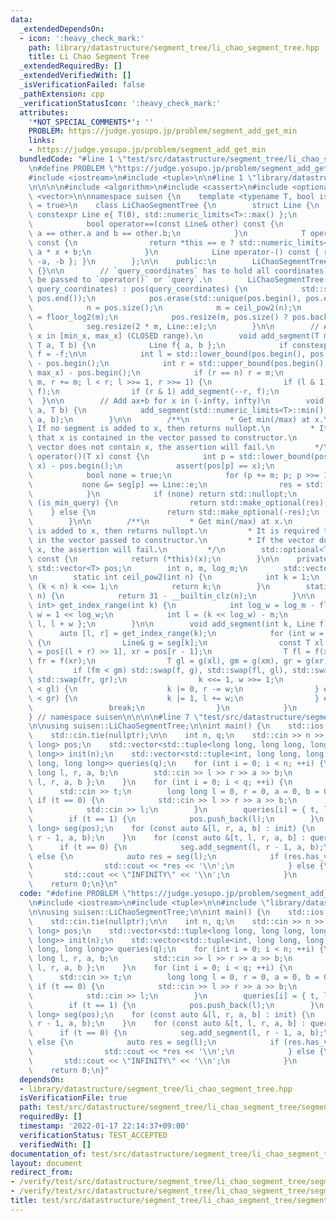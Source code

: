 ```yaml
---
data:
  _extendedDependsOn:
  - icon: ':heavy_check_mark:'
    path: library/datastructure/segment_tree/li_chao_segment_tree.hpp
    title: Li Chao Segment Tree
  _extendedRequiredBy: []
  _extendedVerifiedWith: []
  _isVerificationFailed: false
  _pathExtension: cpp
  _verificationStatusIcon: ':heavy_check_mark:'
  attributes:
    '*NOT_SPECIAL_COMMENTS*': ''
    PROBLEM: https://judge.yosupo.jp/problem/segment_add_get_min
    links:
    - https://judge.yosupo.jp/problem/segment_add_get_min
  bundledCode: "#line 1 \"test/src/datastructure/segment_tree/li_chao_segment_tree/segment_add_get_min.test.cpp\"\
    \n#define PROBLEM \"https://judge.yosupo.jp/problem/segment_add_get_min\"\n\n\
    #include <iostream>\n#include <tuple>\n\n#line 1 \"library/datastructure/segment_tree/li_chao_segment_tree.hpp\"\
    \n\n\n\n#include <algorithm>\n#include <cassert>\n#include <optional>\n#include\
    \ <vector>\n\nnamespace suisen {\n    template <typename T, bool is_min_query\
    \ = true>\n    class LiChaoSegmentTree {\n        struct Line {\n            static\
    \ constexpr Line e{ T(0), std::numeric_limits<T>::max() };\n            T a, b;\n\
    \            bool operator==(const Line& other) const {\n                return\
    \ a == other.a and b == other.b;\n            }\n            T operator()(T x)\
    \ const {\n                return *this == e ? std::numeric_limits<T>::max() :\
    \ a * x + b;\n            }\n            Line operator-() const { return Line{\
    \ -a, -b }; }\n        };\n\n    public:\n        LiChaoSegmentTree() : LiChaoSegmentTree(std::vector<T>{})\
    \ {}\n\n        // `query_coordinates` has to hold all coordinates x that will\
    \ be passed to `operator()` or `query`.\n        LiChaoSegmentTree(const std::vector<T>&\
    \ query_coordinates) : pos(query_coordinates) {\n            std::sort(pos.begin(),\
    \ pos.end());\n            pos.erase(std::unique(pos.begin(), pos.end()), pos.end());\n\
    \            n = pos.size();\n            m = ceil_pow2(n);\n            log_m\
    \ = floor_log2(m);\n            pos.resize(m, pos.size() ? pos.back() : T(0));\n\
    \            seg.resize(2 * m, Line::e);\n        }\n\n        // Add ax+b for\
    \ x in [min_x, max_x] (CLOSED range).\n        void add_segment(T min_x, T max_x,\
    \ T a, T b) {\n            Line f{ a, b };\n            if constexpr (not is_min_query)\
    \ f = -f;\n\n            int l = std::lower_bound(pos.begin(), pos.end(), min_x)\
    \ - pos.begin();\n            int r = std::upper_bound(pos.begin(), pos.end(),\
    \ max_x) - pos.begin();\n            if (r == n) r = m;\n            for (l +=\
    \ m, r += m; l < r; l >>= 1, r >>= 1) {\n                if (l & 1) add_segment(l++,\
    \ f);\n                if (r & 1) add_segment(--r, f);\n            }\n      \
    \  }\n\n        // Add ax+b for x in (-infty, infty)\n        void add_line(T\
    \ a, T b) {\n            add_segment(std::numeric_limits<T>::min(), std::numeric_limits<T>::max(),\
    \ a, b);\n        }\n\n        /**\n         * Get min(/max) at x.\n         *\
    \ If no segment is added to x, then returns nullopt.\n         * It is required\
    \ that x is contained in the vector passed to constructor.\n         * If the\
    \ vector does not contain x, the assertion will fail.\n         */\n        std::optional<T>\
    \ operator()(T x) const {\n            int p = std::lower_bound(pos.begin(), pos.end(),\
    \ x) - pos.begin();\n            assert(pos[p] == x);\n            T res = std::numeric_limits<T>::max();\n\
    \            bool none = true;\n            for (p += m; p; p >>= 1) {\n     \
    \           none &= seg[p] == Line::e;\n                res = std::min(res, seg[p](x));\n\
    \            }\n            if (none) return std::nullopt;\n            if constexpr\
    \ (is_min_query) {\n                return std::make_optional(res);\n        \
    \    } else {\n                return std::make_optional(-res);\n            }\n\
    \        }\n\n        /**\n         * Get min(/max) at x.\n         * If no segment\
    \ is added to x, then returns nullopt.\n         * It is required that x is contained\
    \ in the vector passed to constructor.\n         * If the vector does not contain\
    \ x, the assertion will fail.\n         */\n        std::optional<T> query(T x)\
    \ const {\n            return (*this)(x);\n        }\n\n    private:\n       \
    \ std::vector<T> pos;\n        int n, m, log_m;\n        std::vector<Line> seg;\n\
    \n        static int ceil_pow2(int n) {\n            int k = 1;\n            while\
    \ (k < n) k <<= 1;\n            return k;\n        }\n        static int floor_log2(int\
    \ n) {\n            return 31 - __builtin_clz(n);\n        }\n\n        std::pair<int,\
    \ int> get_index_range(int k) {\n            int log_w = log_m - floor_log2(k),\
    \ w = 1 << log_w;\n            int l = (k << log_w) - m;\n            return {\
    \ l, l + w };\n        }\n\n        void add_segment(int k, Line f) {\n      \
    \      auto [l, r] = get_index_range(k);\n            for (int w = r - l; w;)\
    \ {\n                Line& g = seg[k];\n                const T xl = pos[l], xm\
    \ = pos[(l + r) >> 1], xr = pos[r - 1];\n                T fl = f(xl), fm = f(xm),\
    \ fr = f(xr);\n                T gl = g(xl), gm = g(xm), gr = g(xr);\n       \
    \         if (fm < gm) std::swap(f, g), std::swap(fl, gl), std::swap(fm, gm),\
    \ std::swap(fr, gr);\n                k <<= 1, w >>= 1;\n                if (fl\
    \ < gl) {\n                    k |= 0, r -= w;\n                } else if (fr\
    \ < gr) {\n                    k |= 1, l += w;\n                } else {\n   \
    \                 break;\n                }\n            }\n        }\n    };\n\
    } // namespace suisen\n\n\n\n#line 7 \"test/src/datastructure/segment_tree/li_chao_segment_tree/segment_add_get_min.test.cpp\"\
    \n\nusing suisen::LiChaoSegmentTree;\n\nint main() {\n    std::ios::sync_with_stdio(false);\n\
    \    std::cin.tie(nullptr);\n\n    int n, q;\n    std::cin >> n >> q;\n    std::vector<long\
    \ long> pos;\n    std::vector<std::tuple<long long, long long, long long, long\
    \ long>> init(n);\n    std::vector<std::tuple<int, long long, long long, long\
    \ long, long long>> queries(q);\n    for (int i = 0; i < n; ++i) {\n        long\
    \ long l, r, a, b;\n        std::cin >> l >> r >> a >> b;\n        init[i] = {\
    \ l, r, a, b };\n    }\n    for (int i = 0; i < q; ++i) {\n        int t;\n  \
    \      std::cin >> t;\n        long long l = 0, r = 0, a = 0, b = 0;\n       \
    \ if (t == 0) {\n            std::cin >> l >> r >> a >> b;\n        } else {\n\
    \            std::cin >> l;\n        }\n        queries[i] = { t, l, r, a, b };\n\
    \        if (t == 1) {\n            pos.push_back(l);\n        }\n    }\n    LiChaoSegmentTree<long\
    \ long> seg(pos);\n    for (const auto &[l, r, a, b] : init) {\n        seg.add_segment(l,\
    \ r - 1, a, b);\n    }\n    for (const auto &[t, l, r, a, b] : queries) {\n  \
    \      if (t == 0) {\n            seg.add_segment(l, r - 1, a, b);\n        }\
    \ else {\n            auto res = seg(l);\n            if (res.has_value()) {\n\
    \                std::cout << *res << '\\n';\n            } else {\n         \
    \       std::cout << \"INFINITY\" << '\\n';\n            }\n        }\n    }\n\
    \    return 0;\n}\n"
  code: "#define PROBLEM \"https://judge.yosupo.jp/problem/segment_add_get_min\"\n\
    \n#include <iostream>\n#include <tuple>\n\n#include \"library/datastructure/segment_tree/li_chao_segment_tree.hpp\"\
    \n\nusing suisen::LiChaoSegmentTree;\n\nint main() {\n    std::ios::sync_with_stdio(false);\n\
    \    std::cin.tie(nullptr);\n\n    int n, q;\n    std::cin >> n >> q;\n    std::vector<long\
    \ long> pos;\n    std::vector<std::tuple<long long, long long, long long, long\
    \ long>> init(n);\n    std::vector<std::tuple<int, long long, long long, long\
    \ long, long long>> queries(q);\n    for (int i = 0; i < n; ++i) {\n        long\
    \ long l, r, a, b;\n        std::cin >> l >> r >> a >> b;\n        init[i] = {\
    \ l, r, a, b };\n    }\n    for (int i = 0; i < q; ++i) {\n        int t;\n  \
    \      std::cin >> t;\n        long long l = 0, r = 0, a = 0, b = 0;\n       \
    \ if (t == 0) {\n            std::cin >> l >> r >> a >> b;\n        } else {\n\
    \            std::cin >> l;\n        }\n        queries[i] = { t, l, r, a, b };\n\
    \        if (t == 1) {\n            pos.push_back(l);\n        }\n    }\n    LiChaoSegmentTree<long\
    \ long> seg(pos);\n    for (const auto &[l, r, a, b] : init) {\n        seg.add_segment(l,\
    \ r - 1, a, b);\n    }\n    for (const auto &[t, l, r, a, b] : queries) {\n  \
    \      if (t == 0) {\n            seg.add_segment(l, r - 1, a, b);\n        }\
    \ else {\n            auto res = seg(l);\n            if (res.has_value()) {\n\
    \                std::cout << *res << '\\n';\n            } else {\n         \
    \       std::cout << \"INFINITY\" << '\\n';\n            }\n        }\n    }\n\
    \    return 0;\n}"
  dependsOn:
  - library/datastructure/segment_tree/li_chao_segment_tree.hpp
  isVerificationFile: true
  path: test/src/datastructure/segment_tree/li_chao_segment_tree/segment_add_get_min.test.cpp
  requiredBy: []
  timestamp: '2022-01-17 22:14:37+09:00'
  verificationStatus: TEST_ACCEPTED
  verifiedWith: []
documentation_of: test/src/datastructure/segment_tree/li_chao_segment_tree/segment_add_get_min.test.cpp
layout: document
redirect_from:
- /verify/test/src/datastructure/segment_tree/li_chao_segment_tree/segment_add_get_min.test.cpp
- /verify/test/src/datastructure/segment_tree/li_chao_segment_tree/segment_add_get_min.test.cpp.html
title: test/src/datastructure/segment_tree/li_chao_segment_tree/segment_add_get_min.test.cpp
---
```

